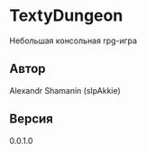 # TextyDungeon

Небольшая консольная rpg-игра

## Автор

Alexandr Shamanin (slpAkkie)

## Версия

0.0.1.0
